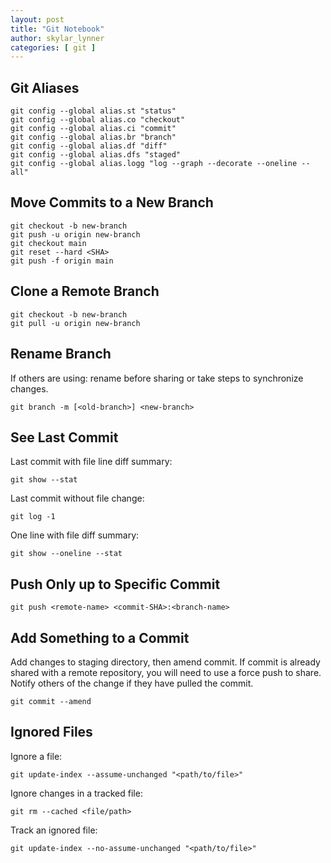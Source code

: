 ```yaml
---
layout: post
title: "Git Notebook"
author: skylar_lynner
categories: [ git ]
---
```


## Git Aliases

```
git config --global alias.st "status"
git config --global alias.co "checkout"
git config --global alias.ci "commit"
git config --global alias.br "branch"
git config --global alias.df "diff"
git config --global alias.dfs "staged"
git config --global alias.logg "log --graph --decorate --oneline --all"
```

## Move Commits to a New Branch

```
git checkout -b new-branch
git push -u origin new-branch
git checkout main
git reset --hard <SHA>
git push -f origin main
```

## Clone a Remote Branch

```
git checkout -b new-branch
git pull -u origin new-branch
```

## Rename Branch

If others are using: rename before sharing or take steps to synchronize
changes.

```
git branch -m [<old-branch>] <new-branch>
```

## See Last Commit

Last commit with file line diff summary:

```
git show --stat
```

Last commit without file change:

```
git log -1
```

One line with file diff summary:

```
git show --oneline --stat
```

## Push Only up to Specific Commit

```
git push <remote-name> <commit-SHA>:<branch-name>
```

## Add Something to a Commit

Add changes to staging directory, then amend commit. If commit is
already shared with a remote repository, you will need to use a
force push to share. Notify others of the change if they have pulled
the commit.

```
git commit --amend
```

## Ignored Files

Ignore a file:

```
git update-index --assume-unchanged "<path/to/file>"
```

Ignore changes in a tracked file:

```
git rm --cached <file/path>
```

Track an ignored file:

```
git update-index --no-assume-unchanged "<path/to/file>"
```
